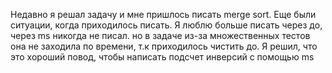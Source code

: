 Недавно я решал задачу и мне пришлось писать merge sort. Еще были ситуации, когда приходилось писать. Я люблю больше писать через до, через ms никогда не писал. но в задаче из-за множественных тестов она не заходила по времени, т.к приходилось чистить до. Я решил, что это хороший повод, чтобы написать подсчет инверсий с помощью ms
